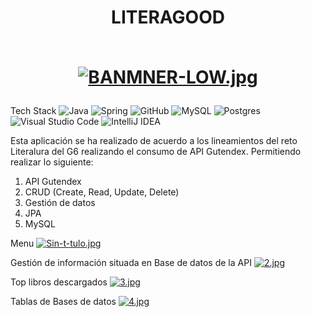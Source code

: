 <div align="center">
  <h1 align="center">
    LITERAGOOD
    <br />
    <br />

[![BANMNER-LOW.jpg](https://i.postimg.cc/k4fBnm06/BANMNER-LOW.jpg)](https://postimg.cc/k6RnckXq)

  </h1>
</div>

Tech Stack
![Java](https://img.shields.io/badge/java-%23ED8B00.svg?style=for-the-badge&logo=java&logoColor=white) ![Spring](https://img.shields.io/badge/spring-%236DB33F.svg?style=for-the-badge&logo=spring&logoColor=white) ![GitHub](https://img.shields.io/badge/GitHub-%23121011.svg?style=for-the-badge&logo=github&logoColor=white) ![MySQL](https://img.shields.io/badge/mysql-4479A1.svg?style=for-the-badge&logo=mysql&logoColor=white) ![Postgres](https://img.shields.io/badge/postgres-%23316192.svg?style=for-the-badge&logo=postgresql&logoColor=white) ![Visual Studio Code](https://img.shields.io/badge/Visual%20Studio%20Code-0078d7.svg?style=for-the-badge&logo=visual-studio-code&logoColor=white) ![IntelliJ IDEA](https://img.shields.io/badge/IntelliJIDEA-000000.svg?style=for-the-badge&logo=intellij-idea&logoColor=white)


Esta aplicación se ha realizado de acuerdo a los lineamientos del reto Literalura del G6 realizando el consumo de API Gutendex. Permitiendo realizar lo siguiente:
1. API Gutendex
2. CRUD (Create, Read, Update, Delete)
3. Gestión de datos
4. JPA
5. MySQL

Menu
[![Sin-t-tulo.jpg](https://i.postimg.cc/jdZLnDBB/Sin-t-tulo.jpg)](https://postimg.cc/HV8pfkYt)

Gestión de información situada en Base de datos de la API
[![2.jpg](https://i.postimg.cc/8P17CRXh/2.jpg)](https://postimg.cc/w3Gqfmpv)

Top libros descargados
[![3.jpg](https://i.postimg.cc/jS2CHsb2/3.jpg)](https://postimg.cc/Jsw1mCtC)

Tablas de Bases de datos
[![4.jpg](https://i.postimg.cc/XYPqxTj8/4.jpg)](https://postimg.cc/VJjzkZbr)

